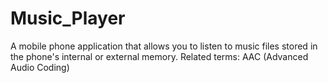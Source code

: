 # Music_Player
A mobile phone application that allows you to listen to music files stored in the phone's internal or external memory. Related terms: AAC (Advanced Audio Coding)

